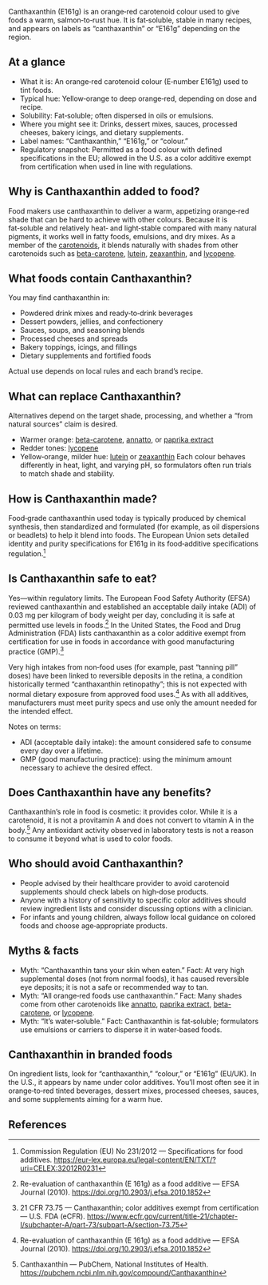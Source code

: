 Canthaxanthin (E161g) is an orange‑red carotenoid colour used to give foods a warm, salmon‑to‑rust hue. It is fat‑soluble, stable in many recipes, and appears on labels as “canthaxanthin” or “E161g” depending on the region.
<!--more-->

## At a glance
- What it is: An orange‑red carotenoid colour (E‑number E161g) used to tint foods.
- Typical hue: Yellow‑orange to deep orange‑red, depending on dose and recipe.
- Solubility: Fat‑soluble; often dispersed in oils or emulsions.
- Where you might see it: Drinks, dessert mixes, sauces, processed cheeses, bakery icings, and dietary supplements.
- Label names: “Canthaxanthin,” “E161g,” or “colour.”
- Regulatory snapshot: Permitted as a food colour with defined specifications in the EU; allowed in the U.S. as a color additive exempt from certification when used in line with regulations.

## Why is Canthaxanthin added to food?
Food makers use canthaxanthin to deliver a warm, appetizing orange‑red shade that can be hard to achieve with other colours. Because it is fat‑soluble and relatively heat‑ and light‑stable compared with many natural pigments, it works well in fatty foods, emulsions, and dry mixes. As a member of the [carotenoids](/e160-carotenoids), it blends naturally with shades from other carotenoids such as [beta-carotene](/e160ai-beta-carotene), [lutein](/e161b-lutein), [zeaxanthin](/e161h-zeaxanthin), and [lycopene](/e160d-lycopene).

## What foods contain Canthaxanthin?
You may find canthaxanthin in:
- Powdered drink mixes and ready‑to‑drink beverages
- Dessert powders, jellies, and confectionery
- Sauces, soups, and seasoning blends
- Processed cheeses and spreads
- Bakery toppings, icings, and fillings
- Dietary supplements and fortified foods

Actual use depends on local rules and each brand’s recipe.

## What can replace Canthaxanthin?
Alternatives depend on the target shade, processing, and whether a “from natural sources” claim is desired.
- Warmer orange: [beta-carotene](/e160ai-beta-carotene), [annatto](/e160b-annatto), or [paprika extract](/e160c-paprika-extract)
- Redder tones: [lycopene](/e160d-lycopene)
- Yellow‑orange, milder hue: [lutein](/e161b-lutein) or [zeaxanthin](/e161h-zeaxanthin)
Each colour behaves differently in heat, light, and varying pH, so formulators often run trials to match shade and stability.

## How is Canthaxanthin made?
Food‑grade canthaxanthin used today is typically produced by chemical synthesis, then standardized and formulated (for example, as oil dispersions or beadlets) to help it blend into foods. The European Union sets detailed identity and purity specifications for E161g in its food‑additive specifications regulation.[^1]

## Is Canthaxanthin safe to eat?
Yes—within regulatory limits. The European Food Safety Authority (EFSA) reviewed canthaxanthin and established an acceptable daily intake (ADI) of 0.03 mg per kilogram of body weight per day, concluding it is safe at permitted use levels in foods.[^2] In the United States, the Food and Drug Administration (FDA) lists canthaxanthin as a color additive exempt from certification for use in foods in accordance with good manufacturing practice (GMP).[^3]

Very high intakes from non‑food uses (for example, past “tanning pill” doses) have been linked to reversible deposits in the retina, a condition historically termed “canthaxanthin retinopathy”; this is not expected with normal dietary exposure from approved food uses.[^2] As with all additives, manufacturers must meet purity specs and use only the amount needed for the intended effect.

Notes on terms:
- ADI (acceptable daily intake): the amount considered safe to consume every day over a lifetime.
- GMP (good manufacturing practice): using the minimum amount necessary to achieve the desired effect.

## Does Canthaxanthin have any benefits?
Canthaxanthin’s role in food is cosmetic: it provides color. While it is a carotenoid, it is not a provitamin A and does not convert to vitamin A in the body.[^4] Any antioxidant activity observed in laboratory tests is not a reason to consume it beyond what is used to color foods.

## Who should avoid Canthaxanthin?
- People advised by their healthcare provider to avoid carotenoid supplements should check labels on high‑dose products.
- Anyone with a history of sensitivity to specific color additives should review ingredient lists and consider discussing options with a clinician.
- For infants and young children, always follow local guidance on colored foods and choose age‑appropriate products.

## Myths & facts
- Myth: “Canthaxanthin tans your skin when eaten.” Fact: At very high supplemental doses (not from normal foods), it has caused reversible eye deposits; it is not a safe or recommended way to tan.
- Myth: “All orange‑red foods use canthaxanthin.” Fact: Many shades come from other carotenoids like [annatto](/e160b-annatto), [paprika extract](/e160c-paprika-extract), [beta-carotene](/e160ai-beta-carotene), or [lycopene](/e160d-lycopene).
- Myth: “It’s water‑soluble.” Fact: Canthaxanthin is fat‑soluble; formulators use emulsions or carriers to disperse it in water‑based foods.

## Canthaxanthin in branded foods
On ingredient lists, look for “canthaxanthin,” “colour,” or “E161g” (EU/UK). In the U.S., it appears by name under color additives. You’ll most often see it in orange‑to‑red tinted beverages, dessert mixes, processed cheeses, sauces, and some supplements aiming for a warm hue.

## References
[^1]: Commission Regulation (EU) No 231/2012 — Specifications for food additives. https://eur-lex.europa.eu/legal-content/EN/TXT/?uri=CELEX:32012R0231
[^2]: Re-evaluation of canthaxanthin (E 161g) as a food additive — EFSA Journal (2010). https://doi.org/10.2903/j.efsa.2010.1852
[^3]: 21 CFR 73.75 — Canthaxanthin; color additives exempt from certification — U.S. FDA (eCFR). https://www.ecfr.gov/current/title-21/chapter-I/subchapter-A/part-73/subpart-A/section-73.75
[^4]: Canthaxanthin — PubChem, National Institutes of Health. https://pubchem.ncbi.nlm.nih.gov/compound/Canthaxanthin
